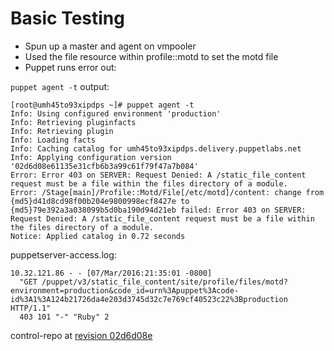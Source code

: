 # Basic Testing

- Spun up a master and agent on vmpooler
- Used the file resource within profile::motd to set the motd file
- Puppet runs error out:


`puppet agent -t` output:

```
[root@umh45to93xipdps ~]# puppet agent -t
Info: Using configured environment 'production'
Info: Retrieving pluginfacts
Info: Retrieving plugin
Info: Loading facts
Info: Caching catalog for umh45to93xipdps.delivery.puppetlabs.net
Info: Applying configuration version '02d6d08e61135e31cfb6b3a99c61f79f47a7b084'
Error: Error 403 on SERVER: Request Denied: A /static_file_content request must be a file within the files directory of a module.
Error: /Stage[main]/Profile::Motd/File[/etc/motd]/content: change from {md5}d41d8cd98f00b204e9800998ecf8427e to {md5}79e392a3a038099b5d0ba190d94d21eb failed: Error 403 on SERVER: Request Denied: A /static_file_content request must be a file within the files directory of a module.
Notice: Applied catalog in 0.72 seconds
```

puppetserver-access.log:

```
10.32.121.86 - - [07/Mar/2016:21:35:01 -0800] 
  "GET /puppet/v3/static_file_content/site/profile/files/motd?environment=production&code_id=urn%3Apuppet%3Acode-id%3A1%3A124b21726da4e203d3745d32c7e769cf40523c22%3Bproduction HTTP/1.1" 
  403 101 "-" "Ruby" 2
```

control-repo at [revision 02d6d08e](https://github.com/jessereynolds/control-repo-burnside-testing/blob/02d6d08e61135e31cfb6b3a99c61f79f47a7b084/site/profile/manifests/motd.pp)

